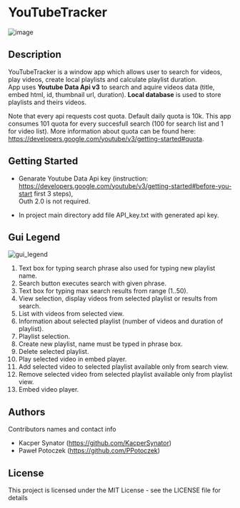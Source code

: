 # YouTubeTracker
![image](https://user-images.githubusercontent.com/62207289/163983553-cf482114-d68e-4a65-b743-c5850afee143.png)
## Description

YouTubeTracker is a window app which allows user to search for videos, play videos, create local playlists and calculate playlist duration.   
App uses **Youtube Data Api v3** to search and aquire videos data (title, embed html, id, thumbnail url, duration). 
**Local database** is used to store playlists and theirs videos.

Note that every api requests cost quota. Default daily quota is 10k. This app consumes 101 quota for every succesfull search (100 for search list and 1 for video list).
More information about quota can be found here: https://developers.google.com/youtube/v3/getting-started#quota.
## Getting Started
* Genarate Youtube Data Api key (instruction: https://developers.google.com/youtube/v3/getting-started#before-you-start first 3 steps),  
 Outh 2.0 is not required.

* In project main directory add file API_key.txt with generated api key.

## Gui Legend
![gui_legend](https://user-images.githubusercontent.com/62207289/164070673-b62fd8f2-44ea-46f7-b2f1-17177538ba1e.png)
1. Text box for typing search phrase also used for typing new playlist name.  
2. Search button executes search with given phrase.
3. Text box for typing max search results from range (1..50).
4. View selection, display videos from selected playlist or results from search.
5. List with videos from selected view.
6. Information about selected playlist (number of videos and duration of playlist).
7. Playlist selection.
8. Create new playlist, name must be typed in phrase box.
9. Delete selected playlist.
10. Play selected video in embed player.
11. Add selected video to selected playlist available only from search view.
12. Remove selected video from selected playlist available only from playlist view.
13. Embed video player.

## Authors

Contributors names and contact info
* Kacper Synator  (https://github.com/KacperSynator)
* Paweł Potoczek (https://github.com/PPotoczek)


## License

This project is licensed under the MIT License - see the LICENSE file for details
